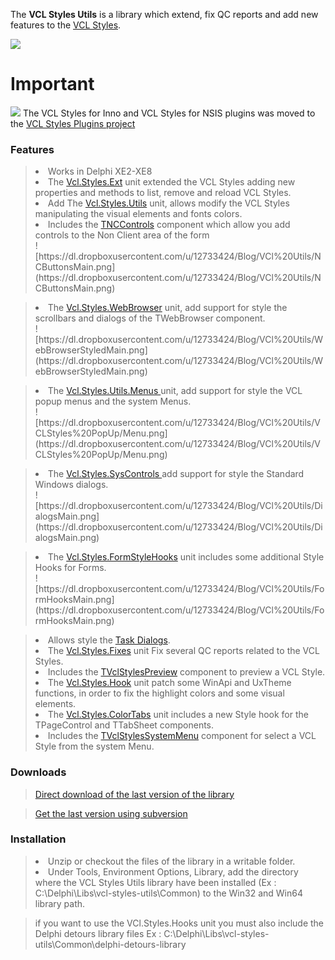 The **VCL Styles Utils** is a library which extend, fix QC reports and add new features to the [VCL Styles](http://docwiki.embarcadero.com/RADStudio/en/VCL_Styles_Overview).


[![](https://theroadtodelphi.files.wordpress.com/2014/07/followrruz.png)](https://twitter.com/RRUZ)

# Important #

[![](https://dl.dropboxusercontent.com/u/12733424/Blog/VCl%20Utils/nsis_inno.png)](https://code.google.com/p/vcl-styles-plugins) The VCL Styles for Inno and VCL Styles for NSIS plugins was moved to the <a href='https://github.com/RRUZ/vcl-styles-plugins'> VCL Styles Plugins project</a>

### Features ###
> <li>Works in Delphi XE2-XE8</li>
> <li>The <a href='http://code.google.com/p/vcl-styles-utils/wiki/VclStylesExt'>Vcl.Styles.Ext</a> unit extended the VCL Styles adding new properties and methods to list, remove and reload VCL Styles.</li>
> <li>Add The <a href='http://code.google.com/p/vcl-styles-utils/wiki/VclStylesUtils'>Vcl.Styles.Utils</a> unit, allows modify the VCL Styles manipulating the visual elements and fonts colors.</li>
> <li>Includes the <a href='https://code.google.com/p/vcl-styles-utils/wiki/VclStylesNC'>TNCControls</a> component which allow you add controls to the Non Client area of the form</li>
> ![https://dl.dropboxusercontent.com/u/12733424/Blog/VCl%20Utils/NCButtonsMain.png](https://dl.dropboxusercontent.com/u/12733424/Blog/VCl%20Utils/NCButtonsMain.png)

> <li>The <a href='http://code.google.com/p/vcl-styles-utils/wiki/VclStylesWebBrowser'> Vcl.Styles.WebBrowser</a> unit, add support for style the scrollbars and dialogs of the TWebBrowser component.</li>
> ![https://dl.dropboxusercontent.com/u/12733424/Blog/VCl%20Utils/WebBrowserStyledMain.png](https://dl.dropboxusercontent.com/u/12733424/Blog/VCl%20Utils/WebBrowserStyledMain.png)

> <li>The <a href='https://code.google.com/p/vcl-styles-utils/wiki/VCLStylesMenus'>Vcl.Styles.Utils.Menus </a> unit, add support for style the VCL popup menus and the system Menus.</li>
> ![https://dl.dropboxusercontent.com/u/12733424/Blog/VCl%20Utils/VCLStyles%20PopUp/Menu.png](https://dl.dropboxusercontent.com/u/12733424/Blog/VCl%20Utils/VCLStyles%20PopUp/Menu.png)

> <li>The <a href='http://code.google.com/p/vcl-styles-utils/wiki/VclStylesSysControls'>Vcl.Styles.SysControls </a> add support for style the Standard Windows dialogs.</li>
> ![https://dl.dropboxusercontent.com/u/12733424/Blog/VCl%20Utils/DialogsMain.png](https://dl.dropboxusercontent.com/u/12733424/Blog/VCl%20Utils/DialogsMain.png)

> <li>The <a href='http://code.google.com/p/vcl-styles-utils/wiki/VclStylesFormStyleHooks'>Vcl.Styles.FormStyleHooks</a> unit includes some additional Style Hooks for Forms.</li>
> ![https://dl.dropboxusercontent.com/u/12733424/Blog/VCl%20Utils/FormHooksMain.png](https://dl.dropboxusercontent.com/u/12733424/Blog/VCl%20Utils/FormHooksMain.png)

> <li>Allows style the <a href='https://code.google.com/p/vcl-styles-utils/wiki/VCLStylesUxTheme'>Task Dialogs</a>.</li>
> <li>The <a href='http://code.google.com/p/vcl-styles-utils/wiki/VclStylesFixes'>Vcl.Styles.Fixes</a> unit Fix several QC reports related to the VCL Styles.</li>
> <li>Includes the <a href='http://code.google.com/p/vcl-styles-utils/wiki/VclStylesPreview'>TVclStylesPreview</a> component to preview a VCL Style.</li>
> <li>The <a href='http://code.google.com/p/vcl-styles-utils/wiki/VclStylesHook'>Vcl.Styles.Hook</a> unit patch some WinApi and UxTheme functions, in order to fix the highlight colors and some visual elements.</li>
> <li>The <a href='http://code.google.com/p/vcl-styles-utils/wiki/VclStylesColorTabs'>Vcl.Styles.ColorTabs</a> unit includes a new Style hook for the TPageControl and TTabSheet components.</li>
> <li>Includes the <a href='https://code.google.com/p/vcl-styles-utils/wiki/TVclStylesSystemMenu'>TVclStylesSystemMenu</a> component for select a VCL Style from the system Menu.</li>

### Downloads ###

> [Direct download of the last version of the library](https://dl.dropboxusercontent.com/u/12733424/Blog/VCl%20Utils/vcl-styles-utils.zip)

> [Get the last version using subversion](https://code.google.com/p/vcl-styles-utils/source/checkout)



### Installation ###

> <li>Unzip or checkout the files of the library in a writable folder.</li>
> <li>Under Tools, Environment Options, Library, add the directory where the VCL Styles Utils library have been installed (Ex : C:\Delphi\Libs\vcl-styles-utils\Common) to the Win32 and Win64 library path.<br>
</li></ul><blockquote>if you want to use the VCl.Styles.Hooks unit you must also include the Delphi detours library files Ex : C:\Delphi\Libs\vcl-styles-utils\Common\delphi-detours-library</li>